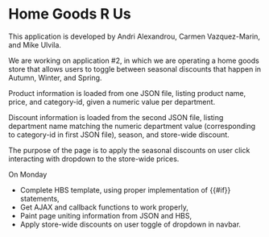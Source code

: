 # Home Goods R Us


This application is developed by Andri Alexandrou, Carmen Vazquez-Marin, and Mike Ulvila.

We are working on application #2, in which we are operating a home goods store that allows users to toggle between seasonal discounts that happen in Autumn, Winter, and Spring. 

Product information is loaded from one JSON file, listing product name, price, and category-id, given a numeric value per department.

Discount information is loaded from the second JSON file, listing department name matching the numeric department value (corresponding to category-id in first JSON file), season, and store-wide discount.

The purpose of the page is to apply the seasonal discounts on user click interacting with dropdown to the store-wide prices.

On Monday

+	Complete HBS template, using proper implementation of {{#if}} statements,
+	Get AJAX and callback functions to work properly,
+	Paint page uniting information from JSON and HBS,
+	Apply store-wide discounts on user toggle of dropdown in navbar.


